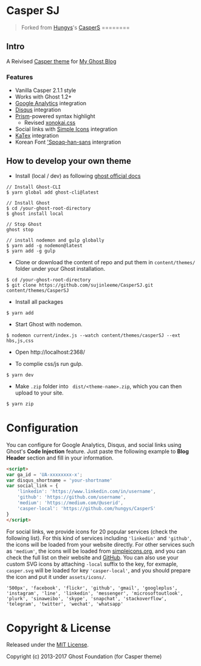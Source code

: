 # Casper SJ 
> Forked from [Hungys](https://github.com/hungys/CasperS)'s [CasperS](https://github.com/hungys/CasperS)
========

## Intro
A Reivised [Casper theme](https://github.com/TryGhost/Casper) for [My Ghost Blog](https://sujinlee.me/)

### Features

* Vanilla Casper 2.1.1 style
* Works with Ghost 1.2+
* [Google Analytics](http://analytics.google.com) integration
* [Disqus](https://disqus.com) integration
* [Prism](http://prismjs.com)-powered syntax highlight
    * Revised [xonokai.css](https://github.com/PrismJS/prism-themes/blob/master/themes/prism-xonokai.css)
* Social links with [Simple Icons](https://simpleicons.org) integration
* [KaTex](https://khan.github.io/KaTeX/) integration
* Korean Font ['Spoaq-han-sans](https://spoqa.github.io/spoqa-han-sans/ko-KR/) intergration

## How to develop your own theme
* Install (local / dev) as following [ghost official docs](https://docs.ghost.org/docs/install-local)
```
// Install Ghost-CLI
$ yarn global add ghost-cli@latest

// Install Ghost
$ cd /your-ghost-root-directory
$ ghost install local

// Stop Ghost
ghost stop

// install nodemon and gulp globally
$ yarn add -g nodemon@latest
$ yarn add -g gulp
```

* Clone or download the content of repo and put them in `content/themes/` folder under your Ghost installation.
```
$ cd /your-ghost-root-directory
$ git clone https://github.com/sujinleeme/CasperSJ.git content/themes/CasperSJ
```

* Install all packages
```
$ yarn add
```

* Start Ghost with nodemon.
```
$ nodemon current/index.js --watch content/themes/casperSJ --ext hbs,js,css
```

* Open http://localhost:2368/

* To complie css/js run gulp.
```
$ yarn dev
```

* Make `.zip` folder into ` dist/<theme-name>.zip`, which you can then upload to your site.
```
$ yarn zip
```

# Configuration

You can configure for Google Analytics, Disqus, and social links using Ghost's **Code Injection** feature. Just paste the following example to **Blog Header** section and fill in your information.

```html
<script>
var ga_id = 'UA-xxxxxxxx-x';
var disqus_shortname = 'your-shortname'
var social_link = {
    'linkedin': 'https://www.linkedin.com/in/username',
    'github': 'https://github.com/username',
    'medium': 'https://medium.com/@userid',
    'casper-local': 'https://github.com/hungys/CasperS'
}
</script>
```

For social links, we provide icons for 20 popular services (check the following list). For this kind of services including `'linkedin'` and `'github'`, the icons will be loaded from your website directly. For other services such as `'medium'`, the icons will be loaded from [simpleicons.org](https://simpleicons.org), and you can check the full list on their website and [GitHub](https://github.com/simple-icons/simple-icons/tree/develop/icons). You can also use your custom SVG icons by attaching `-local` suffix to the key, for exmaple, `casper.svg` will be loaded for key `'casper-local'`, and you should prepare the icon and put it under `assets/icons/`.

```
'500px', 'facebook', 'flickr', 'github', 'gmail', 'googleplus', 'instagram', 'line', 'linkedin', 'messenger', 'microsoftoutlook', 'plurk', 'sinaweibo', 'skype', 'snapchat', 'stackoverflow', 'telegram', 'twitter', 'wechat', 'whatsapp'
```

# Copyright & License

Released under the [MIT License](LICENSE).

Copyright (c) 2013-2017 Ghost Foundation (for Casper theme)